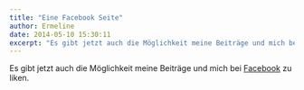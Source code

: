 ```yaml
---
title: "Eine Facebook Seite"
author: Ermeline
date: 2014-05-10 15:30:11
excerpt: "Es gibt jetzt auch die Möglichkeit meine Beiträge und mich bei Facebook zu liken."
---
```


Es gibt jetzt auch die Möglichkeit meine Beiträge und mich bei [Facebook](https://www.facebook.com/flauschiversum) zu liken.
 
